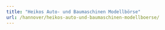 ```yaml
---
title: "Heikos Auto- und Baumaschinen Modellbörse"
url: /hannover/heikos-auto-und-baumaschinen-modellboerse/
---
```


